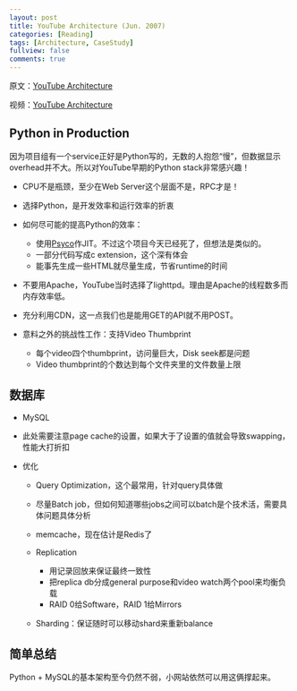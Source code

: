 ```yaml
---
layout: post
title: YouTube Architecture (Jun. 2007)
categories: [Reading]
tags: [Architecture, CaseStudy]
fullview: false
comments: true
---
```


原文：[YouTube Architecture](http://highscalability.com/youtube-architecture)

视频：[YouTube Architecture](https://www.youtube.com/watch?v=w5WVu624fY8)

## Python in Production

因为项目组有一个service正好是Python写的，无数的人抱怨“慢”，但数据显示overhead并不大。所以对YouTube早期的Python stack非常感兴趣！

* CPU不是瓶颈，至少在Web Server这个层面不是，RPC才是！
* 选择Python，是开发效率和运行效率的折衷
* 如何尽可能的提高Python的效率：

  - 使用[Psyco](https://en.wikipedia.org/wiki/Psyco)作JIT。不过这个项目今天已经死了，但想法是类似的。
  - 一部分代码写成c extension，这个深有体会
  - 能事先生成一些HTML就尽量生成，节省runtime的时间

* 不要用Apache，YouTube当时选择了lighttpd。理由是Apache的线程数多而内存效率低。
* 充分利用CDN，这一点我们也是能用GET的API就不用POST。
* 意料之外的挑战性工作：支持Video Thumbprint

  - 每个video四个thumbprint，访问量巨大，Disk seek都是问题
  - Video thumbprint的个数达到每个文件夹里的文件数量上限

## 数据库
  
* MySQL
* 此处需要注意page cache的设置，如果大于了设置的值就会导致swapping，性能大打折扣
* 优化

  - Query Optimization，这个最常用，针对query具体做
  - 尽量Batch job，但如何知道哪些jobs之间可以batch是个技术活，需要具体问题具体分析
  - memcache，现在估计是Redis了
  - Replication
    
    * 用记录回放来保证最终一致性
    * 把replica db分成general purpose和video watch两个pool来均衡负载
    * RAID 0给Software，RAID 1给Mirrors
  
  - Sharding：保证随时可以移动shard来重新balance

##  简单总结

Python + MySQL的基本架构至今仍然不弱，小网站依然可以用这俩撑起来。